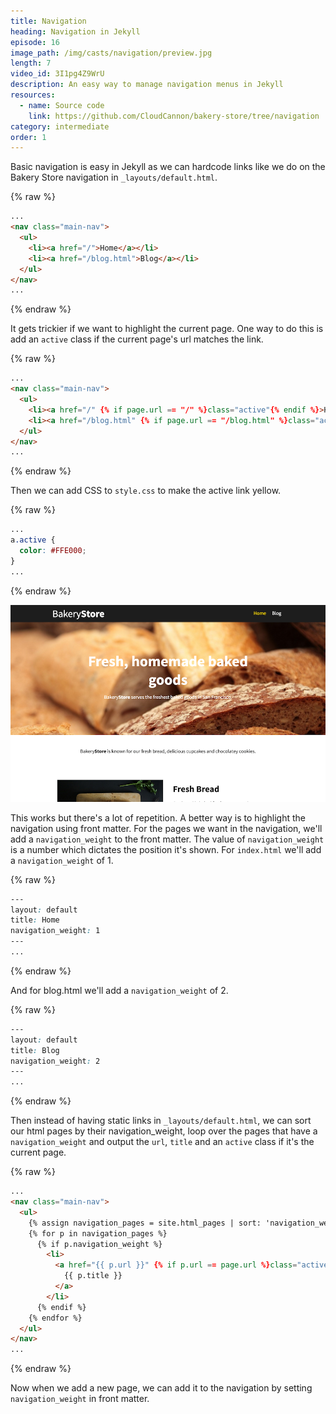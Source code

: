 ```yaml
---
title: Navigation
heading: Navigation in Jekyll
episode: 16
image_path: /img/casts/navigation/preview.jpg
length: 7
video_id: 3I1pg4Z9WrU
description: An easy way to manage navigation menus in Jekyll
resources:
  - name: Source code
    link: https://github.com/CloudCannon/bakery-store/tree/navigation
category: intermediate
order: 1
---
```

Basic navigation is easy in Jekyll as we can hardcode links like we do on the Bakery Store navigation in `_layouts/default.html`.

{% raw %}
~~~html
...
<nav class="main-nav">
  <ul>
    <li><a href="/">Home</a></li>
    <li><a href="/blog.html">Blog</a></li>
  </ul>
</nav>
...
~~~
{% endraw %}

It gets trickier if we want to highlight the current page. One way to do this is add an `active` class if the current page's url matches the link.

{% raw %}
~~~html
...
<nav class="main-nav">
  <ul>
    <li><a href="/" {% if page.url == "/" %}class="active"{% endif %}>Home</a></li>
    <li><a href="/blog.html" {% if page.url == "/blog.html" %}class="active"{% endif %}>Blog</a></li>
  </ul>
</nav>
...
~~~
{% endraw %}

Then we can add CSS to `style.css` to make the active link yellow.

{% raw %}
~~~css
...
a.active {
  color: #FFE000;
}
...
~~~
{% endraw %}

![Highlighted Link](/img/casts/navigation/highlighted-link.png)

This works but there's a lot of repetition. A better way is to highlight the navigation using front matter. For the pages we want in the navigation, we'll add a `navigation_weight` to the front matter. The value of `navigation_weight` is a number which dictates the position it's shown. For `index.html` we'll add a `navigation_weight` of 1.

{% raw %}
~~~css
---
layout: default
title: Home
navigation_weight: 1
---
...
~~~
{% endraw %}

And for blog.html we'll add a `navigation_weight` of 2.

{% raw %}
~~~css
---
layout: default
title: Blog
navigation_weight: 2
---
...
~~~
{% endraw %}

Then instead of having static links in `_layouts/default.html`, we can sort our html pages by their navigation_weight, loop over the pages that have a `navigation_weight` and output the `url`, `title` and an `active` class if it's the current page.

{% raw %}
~~~html
...
<nav class="main-nav">
  <ul>
    {% assign navigation_pages = site.html_pages | sort: 'navigation_weight' %}
    {% for p in navigation_pages %}
      {% if p.navigation_weight %}
        <li>
          <a href="{{ p.url }}" {% if p.url == page.url %}class="active"{% endif %}>
            {{ p.title }}
          </a>
        </li>
      {% endif %}
    {% endfor %}
  </ul>
</nav>
...
~~~
{% endraw %}

Now when we add a new page, we can add it to the navigation by setting `navigation_weight` in front matter.
